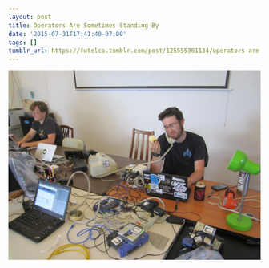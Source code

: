 ```yaml
---
layout: post
title: Operators Are Sometimes Standing By
date: '2015-07-31T17:41:40-07:00'
tags: []
tumblr_url: https://futelco.tumblr.com/post/125555381134/operators-are-sometimes-standing-by
---
```

 ![](/images/blog/tumblr_nsdolgcram1th5ccio1_1280.jpg)  


